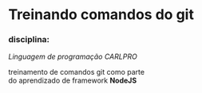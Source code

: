 # Treinando comandos do git 

### disciplina: 
_Linguagem de programação_ *CARLPRO* 

treinamento de comandos git como parte  
 do aprendizado de framework **NodeJS**